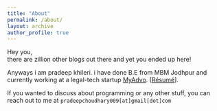 ```yaml
---
title: "About"
permalink: /about/
layout: archive
author_profile: true
---
```

Hey you,<br/>
there are zillion other blogs out there and yet you ended up here!

Anyways i am pradeep khileri.
i have done B.E from MBM Jodhpur and currently working at a legal-tech startup [MyAdvo](https://myadvo.in).
[[Résumé](/assets/pdf/resume.pdf)].<br/>

If you wanted to discuss about programming or any other stuff,
you can reach out to me at `pradeepchoudhary009[at]gmail[dot]com`

